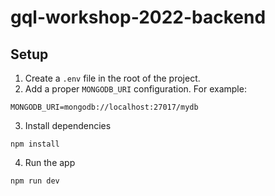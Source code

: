 # gql-workshop-2022-backend

## Setup

1. Create a ```.env``` file in the root of the project.
2. Add a proper ```MONGODB_URI``` configuration. For example:

```
MONGODB_URI=mongodb://localhost:27017/mydb
```

3. Install dependencies

```
npm install
```

4. Run the app

```
npm run dev
```
